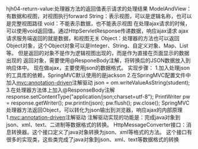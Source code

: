 hjh04-return-value:处理器方法的返回值表示请求的处理结果
    ModelAndView：有数据和视图，对视图执行forward
    String：表示视图，可以是逻辑名称，也可以是完整视图路径
    void：不能表示数据，也不能表示视图
        在处理ajax请求的时候，可以使用void返回值。通过HttpServletResponse传递数据，响应ajax请求
        ajax请求服务端返回的就是数据，和视图无关
    Object：处理器的方法也可以返回Object对象，这个Object对象可以是Integer、String、自定义对象、Map、List等。
    但是返回的对象不是作为逻辑视图出现的，而是作为直接在页面显示的数据出现的
           返回对象，需要使用@ResponeBody注解，将转换后的JSON数据放入到响应体中。
           现在做ajax，主要使用json的数据格式。
           实现步骤：
            1.加入处理json的工具库的依赖，SpringMVC默认使用的是jackson
            2.在SpringMVC配置文件中加入<mvc:annotation-driven>注解驱动
              json = om.writeValueAsString(student);
            3.在处理器方法体上加入@ResponseBody注解
              response.setContentType("application/json;charset=utf-8");
              PrintWriter pw = response.getWriter();
              pw.println(json);
              pw.flush();
              pw.close();
           SpringMVC处理器方法返回Object，可以转化为json输出到浏览器，响应ajax的内部原理
            1.<mvc:annotation-driven>注解驱动
                注解驱动实现的功能是：完成java对象到json、xml、text、二进制等数据格式的转换。
                HttpMessageConverter接口：消息转换器。这个接口定义了java对象转换为json、xml等格式的方法。
                这个接口有很多的实现类，这些类完成了java对象到json、xml、text等数据格式的转换
